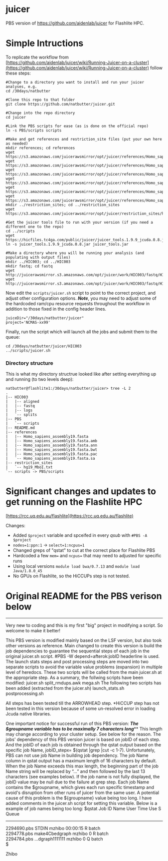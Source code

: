 # juicer
PBS version of https://github.com/aidenlab/juicer for Flashlite HPC.

# Simple Intructions
To replicate the workflow from [https://github.com/aidenlab/juicer/wiki/Running-Juicer-on-a-cluster](https://github.com/aidenlab/juicer/wiki/Running-Juicer-on-a-cluster) follow these steps:

```
#Change to a directory you want to install and run your juicer analyses, e.g.
cd /30days/natbutter

#Clone this repo to that folder
git clone https://github.com/natbutter/juicer.git

#Change into the repo directory
cd juicer

#Link the PBS scripts for ease (as is done on the official repo)
ln -s PBS/scripts scripts

#Make and get references and restriction_site files (put your own here as needed)
mkdir references; cd references
wget https://s3.amazonaws.com/juicerawsmirror/opt/juicer/references/Homo_sapiens_assembly19.fasta
wget https://s3.amazonaws.com/juicerawsmirror/opt/juicer/references/Homo_sapiens_assembly19.fasta.amb
wget https://s3.amazonaws.com/juicerawsmirror/opt/juicer/references/Homo_sapiens_assembly19.fasta.ann
wget https://s3.amazonaws.com/juicerawsmirror/opt/juicer/references/Homo_sapiens_assembly19.fasta.bwt
wget https://s3.amazonaws.com/juicerawsmirror/opt/juicer/references/Homo_sapiens_assembly19.fasta.pac
wget https://s3.amazonaws.com/juicerawsmirror/opt/juicer/references/Homo_sapiens_assembly19.fasta.sa
mkdir ../restriction_sites; cd ../restriction_sites
wget https://s3.amazonaws.com/juicerawsmirror/opt/juicer/restriction_sites/hg19_MboI.txt

#Get the juicer tools file to run with your version (if you need a different one to the repo)
cd ../scripts
wget https://hicfiles.tc4ga.com/public/juicer/juicer_tools.1.9.9_jcuda.0.8.jar
ln -s juicer_tools.1.9.9_jcuda.0.8.jar juicer_tools.jar

#Make a directory where you will be running your analysis (and populating with output files)
mkdir ../HIC003; cd ../HIC003
mkdir fastq; cd fastq
wget http://juicerawsmirror.s3.amazonaws.com/opt/juicer/work/HIC003/fastq/HIC003_S2_L001_R1_001.fastq.gz
wget http://juicerawsmirror.s3.amazonaws.com/opt/juicer/work/HIC003/fastq/HIC003_S2_L001_R2_001.fastq.gz

```
Now edit the ```scripts/juicer.sh``` script to point to the correct project, and adjust other configuration options. ***Note***, you may need to adjust some of the hardcoded ram/cpu resource requests throughout the workflow in addition to those fixed in the config header lines.

```
juiceDir="/30days/natbutter/juicer"
project='NCMAS-xx99'
```

Finally, run the script which will launch all the jobs and submit them to the queue:
```
cd /30days/natbutter/juicer/HIC003
../scripts/juicer.sh
```

### Directory structure
This is what my directory structrue looked like after setting everything up and running (to two levels deep):
```
natbutter@flashlite1:/30days/natbutter/juicer> tree -L 2
.
|-- HIC003
|   |-- aligned
|   |-- fastq
|   |-- logs
|   `-- splits
|-- PBS
|   `-- scripts
|-- README.md
|-- references
|   |-- Homo_sapiens_assembly19.fasta
|   |-- Homo_sapiens_assembly19.fasta.amb
|   |-- Homo_sapiens_assembly19.fasta.ann
|   |-- Homo_sapiens_assembly19.fasta.bwt
|   |-- Homo_sapiens_assembly19.fasta.pac
|   `-- Homo_sapiens_assembly19.fasta.sa
|-- restriction_sites
|   `-- hg19_MboI.txt
`-- scripts -> PBS/scripts

```

# Significant changes and updates to get running on the Flashlite HPC

[https://rcc.uq.edu.au/flashlite](https://rcc.uq.edu.au/flashlite)

Changes:
* Added ```$project``` variable and spceifed in every *qsub* with ```#PBS -A $project```
* ```nodes=1:ppn:1``` -> ```select=1:ncpus=1```
* Changed greps of "qstat" to cut at the correct place for Flashlite PBS
* Hardcoded a few ```mem=``` and ```ncpus=``` that may need to adjusted for specific runs
* Using local versions ```module load bwa/0.7.13``` and ```module load Java/1.8.0_45```
* No GPUs on Flashlite, so the HiCCUPs step is not tested.



# Original README for the PBS verison below
---------


Very new to coding and this is my first "big" project in modifying a script. So welcome to make it better!

This PBS version is modified mainly based on the LSF version, but also took other versions as reference. Main changed to create this version is build the job dependencies to guarantee the sequential steps of each job in the original juicer.sh script. #PBS -W depend=afterok:jobID headerline is used.
The launch stats steps and post processing steps are moved into two separate scripts to avoid the variable value problems (expansion) in multiple level of heredocs. These two scripts will be called from the main juicer.sh at the appropriate step.
As a summary, the follwing scripts have been modified:
juicer.sh
split_rmdups.awk
mega.sh
The following two scripts has been added (extracted from the juicer.sh)
launch_stats.sh
postprocessing.sh

All steps has been tested till the ARROWHEAD step.
*HiCCUP step has not been tested in this version because of some un-resolved error in loading Jcuda native libraries.

One important notice for successful run of this PBS version:
***The $groupname variable has to be maximally 7 characters long*****
This length may change according to your cluster setup. See below for the reason.
The jobs' dependency of this PBS version juicer is based on jobID of each step. And the jobID of each job is obtained through the qstat output based on the specific job Name, jobID_stepx= $(qstat |grep <specific job name string> |cut -c 1-7).  Unfortunately, PBS can not use job Name in building job dependency. The job Name column in qstat output has a maximum length of 16 characters by default. When the job Name exceeds this max length, the beginning part of the job Name string will be replaced by “…” and then followed by the last 13 characters (see examples below). If the job name is not fully displayed, the jobID value may be null due to the failure at grep step.  Each job Name contains the $groupname, which gives each run specific timestamp and avoid's disruption from other runs of juicer from the same user. A potential cause of this problem is the ${groupname} value being too long. I have added comments in the juicer.sh script for setting this variable. 
Below is a example of job names being too long:
$qstat
Job ID                    Name             User            Time Use S Queue
------------------------- ---------------- --------------- -------- - -----
2294690.pbs                STDIN            mzhibo          00:00:15 R batch          
2294778.pbs                make4Cbedgraph   mzhibo                 0 R batch          
2294784.pbs                ...dgraph1111111 mzhibo                 0 Q batch          
$

Zhibo
